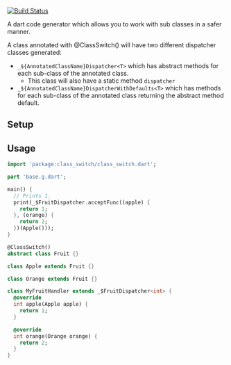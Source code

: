 [![Build Status](https://travis-ci.com/nigel-gott/class_switch.svg?branch=master)](https://travis-ci.com/nigel-gott/class_switch)

A dart code generator which allows you to work with sub classes in a safer manner.

A class annotated with @ClassSwitch() will have two different dispatcher classes generated:
* `_${AnnotatedClassName}Dispatcher<T>` which has abstract methods for each sub-class of the annotated class.
  * This class will also have a static method `dispatcher`
* `_${AnnotatedClassName}DispatcherWithDefaults<T>` which has methods for each sub-class of the annotated class returning the abstract method default.

## Setup

## Usage


```dart
import 'package:class_switch/class_switch.dart';

part 'base.g.dart';

main() {
  // Prints 1.
  print(_$FruitDispatcher.acceptFunc((apple) {
    return 1;
  }, (orange) {
    return 2;
  })(Apple()));
}

@ClassSwitch()
abstract class Fruit {}

class Apple extends Fruit {}

class Orange extends Fruit {}

class MyFruitHandler extends _$FruitDispatcher<int> {
  @override
  int apple(Apple apple) {
    return 1;
  }

  @override
  int orange(Orange orange) {
    return 2;
  }
}

```

